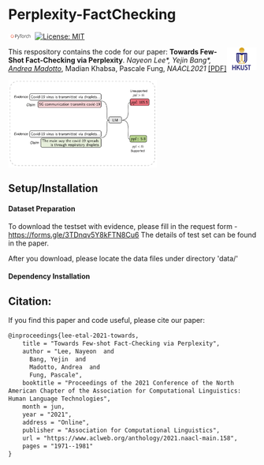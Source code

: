 # Perplexity-FactChecking

<img src="plot/pytorch-logo-dark.png" width="10%"> [![License: MIT](https://img.shields.io/badge/License-MIT-yellow.svg)](https://opensource.org/licenses/MIT) 

<img align="right" src="plot/HKUST.jpg" width="12%">This respository contains the code for our paper:
**Towards Few-Shot Fact-Checking via Perplexity**. *Nayeon Lee\*, Yejin Bang\*,  [Andrea Madotto](https://andreamad8.github.io/)*, Madian Khabsa, Pascale Fung, *NAACL2021* [[PDF]](https://www.aclweb.org/anthology/2021.naacl-main.158.pdf)

<img align="center" src="plot/method_illustration.png" width="60%">

## Setup/Installation

#### Dataset Preparation

To download the testset with evidence, please fill in the request form - https://forms.gle/3TDnqv5Y8kFTN8Cu6
The details of test set can be found in the paper. 

After you download, please locate the data files under directory 'data/' 

#### Dependency Installation



## Citation:

If you find this paper and code useful, please cite our paper: 

```
@inproceedings{lee-etal-2021-towards,
    title = "Towards Few-shot Fact-Checking via Perplexity",
    author = "Lee, Nayeon  and
      Bang, Yejin  and
      Madotto, Andrea  and
      Fung, Pascale",
    booktitle = "Proceedings of the 2021 Conference of the North American Chapter of the Association for Computational Linguistics: Human Language Technologies",
    month = jun,
    year = "2021",
    address = "Online",
    publisher = "Association for Computational Linguistics",
    url = "https://www.aclweb.org/anthology/2021.naacl-main.158",
    pages = "1971--1981"
}
```

